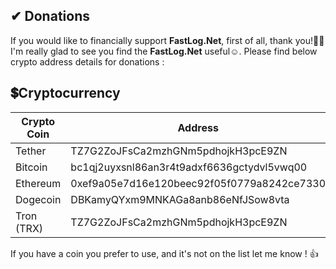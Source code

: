 ﻿## ✔ Donations

If you would like to financially support **FastLog.Net**, first of all, thank you!🙏🏻 I'm really glad to see you find the **FastLog.Net** useful☺. Please find below crypto address details for donations :

## 💲Cryptocurrency

| Crypto Coin | Address |
|-------------|---------|
| Tether     | TZ7G2ZoJFsCa2mzhGNm5pdhojkH3pcE9ZN |
| Bitcoin    | bc1qj2uyxsnl86an3r4t9adxf6636gctydvl5vwq00 |
| Ethereum   | 0xef9a05e7d16e120beec92f05f0779a8242ce7330 |
| Dogecoin   | DBKamyQYxm9MNKAGa8anb86eNfJSow8vta |
| Tron (TRX) | TZ7G2ZoJFsCa2mzhGNm5pdhojkH3pcE9ZN |

If you have a coin you prefer to use, and it's not on the list let me know ! 👍